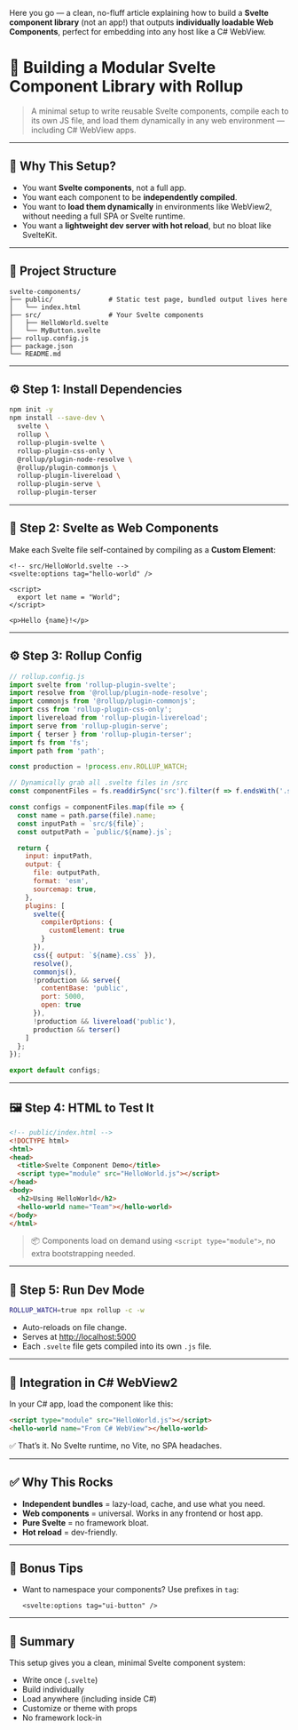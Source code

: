 Here you go — a clean, no-fluff article explaining how to build a **Svelte component library** (not an app!) that outputs **individually loadable Web Components**, perfect for embedding into any host like a C# WebView.

# 🔧 Building a Modular Svelte Component Library with Rollup

> A minimal setup to write reusable Svelte components, compile each to its own JS file, and load them dynamically in any web environment — including C# WebView apps.

---

## 🎯 Why This Setup?

* You want **Svelte components**, not a full app.
* You want each component to be **independently compiled**.
* You want to **load them dynamically** in environments like WebView2, without needing a full SPA or Svelte runtime.
* You want a **lightweight dev server with hot reload**, but no bloat like SvelteKit.

---

## 📁 Project Structure

```
svelte-components/
├── public/              # Static test page, bundled output lives here
│   └── index.html
├── src/                 # Your Svelte components
│   ├── HelloWorld.svelte
│   └── MyButton.svelte
├── rollup.config.js
├── package.json
└── README.md
```

---

## ⚙️ Step 1: Install Dependencies

```bash
npm init -y
npm install --save-dev \
  svelte \
  rollup \
  rollup-plugin-svelte \
  rollup-plugin-css-only \
  @rollup/plugin-node-resolve \
  @rollup/plugin-commonjs \
  rollup-plugin-livereload \
  rollup-plugin-serve \
  rollup-plugin-terser
```

---

## 🧠 Step 2: Svelte as Web Components

Make each Svelte file self-contained by compiling as a **Custom Element**:

```svelte
<!-- src/HelloWorld.svelte -->
<svelte:options tag="hello-world" />

<script>
  export let name = "World";
</script>

<p>Hello {name}!</p>
```

---

## ⚙️ Step 3: Rollup Config

```js
// rollup.config.js
import svelte from 'rollup-plugin-svelte';
import resolve from '@rollup/plugin-node-resolve';
import commonjs from '@rollup/plugin-commonjs';
import css from 'rollup-plugin-css-only';
import livereload from 'rollup-plugin-livereload';
import serve from 'rollup-plugin-serve';
import { terser } from 'rollup-plugin-terser';
import fs from 'fs';
import path from 'path';

const production = !process.env.ROLLUP_WATCH;

// Dynamically grab all .svelte files in /src
const componentFiles = fs.readdirSync('src').filter(f => f.endsWith('.svelte'));

const configs = componentFiles.map(file => {
  const name = path.parse(file).name;
  const inputPath = `src/${file}`;
  const outputPath = `public/${name}.js`;

  return {
    input: inputPath,
    output: {
      file: outputPath,
      format: 'esm',
      sourcemap: true,
    },
    plugins: [
      svelte({
        compilerOptions: {
          customElement: true
        }
      }),
      css({ output: `${name}.css` }),
      resolve(),
      commonjs(),
      !production && serve({
        contentBase: 'public',
        port: 5000,
        open: true
      }),
      !production && livereload('public'),
      production && terser()
    ]
  };
});

export default configs;
```

---

## 🖼️ Step 4: HTML to Test It

```html
<!-- public/index.html -->
<!DOCTYPE html>
<html>
<head>
  <title>Svelte Component Demo</title>
  <script type="module" src="HelloWorld.js"></script>
</head>
<body>
  <h2>Using HelloWorld</h2>
  <hello-world name="Team"></hello-world>
</body>
</html>
```

> 📦 Components load on demand using `<script type="module">`, no extra bootstrapping needed.

---

## 🧪 Step 5: Run Dev Mode

```bash
ROLLUP_WATCH=true npx rollup -c -w
```

* Auto-reloads on file change.
* Serves at [http://localhost:5000](http://localhost:5000)
* Each `.svelte` file gets compiled into its own `.js` file.

---

## 🧲 Integration in C# WebView2

In your C# app, load the component like this:

```html
<script type="module" src="HelloWorld.js"></script>
<hello-world name="From C# WebView"></hello-world>
```

✅ That’s it. No Svelte runtime, no Vite, no SPA headaches.

---

## ✅ Why This Rocks

* **Independent bundles** = lazy-load, cache, and use what you need.
* **Web components** = universal. Works in any frontend or host app.
* **Pure Svelte** = no framework bloat.
* **Hot reload** = dev-friendly.

---

## 🧰 Bonus Tips

* Want to namespace your components? Use prefixes in `tag`:

  ```svelte
  <svelte:options tag="ui-button" />
  ```
---

## 🚀 Summary

This setup gives you a clean, minimal Svelte component system:

* Write once (`.svelte`)
* Build individually
* Load anywhere (including inside C#)
* Customize or theme with props
* No framework lock-in